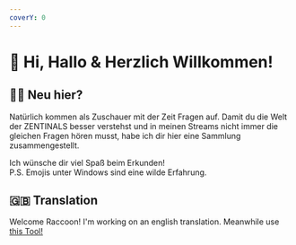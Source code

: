 ```yaml
---
coverY: 0
---
```


# 🦝 Hi, Hallo & Herzlich Willkommen!

## 👋🏼 Neu hier?

Natürlich kommen als Zuschauer mit der Zeit Fragen auf. Damit du die Welt der ZENTINALS besser verstehst und in meinen Streams nicht immer die gleichen Fragen hören musst, habe ich dir hier eine Sammlung zusammengestellt.

Ich wünsche dir viel Spaß beim Erkunden!\
P.S. Emojis unter Windows sind eine wilde Erfahrung.

## 🇬🇧 Translation

Welcome Raccoon! I'm working on an english translation. Meanwhile use [this Tool!](https://www.deepl.com/translator)
